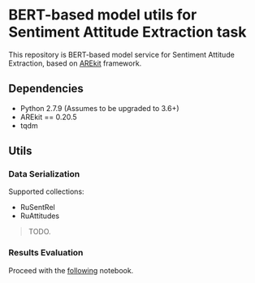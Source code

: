 # BERT-based model utils for Sentiment Attitude Extraction task
    
This repository is BERT-based model service for Sentiment Attitude Extraction,
based on [AREkit](https://github.com/nicolay-r/AREkit) framework.

## Dependencies

* Python 2.7.9 (Assumes to be upgraded to 3.6+)
* AREkit == 0.20.5
* tqdm

## Utils

### Data Serialization

Supported collections:
* RuSentRel
* RuAttitudes

> TODO.

### Results Evaluation

Proceed with the [following]() notebook.
